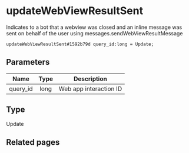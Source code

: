 # updateWebViewResultSent
Indicates to a bot that a webview was closed and an inline message was sent on behalf of the user using messages.sendWebViewResultMessage

```
updateWebViewResultSent#1592b79d query_id:long = Update;
```

## Parameters
| Name | Type | Description |
| ---- | :----: | ----------- |
| query_id | long | Web app interaction ID |


## Type
Update

## Related pages
